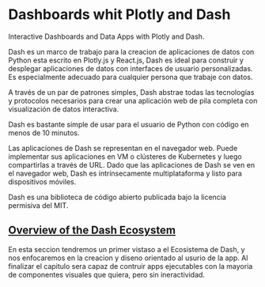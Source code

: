 # Dashboards whit Plotly and Dash

Interactive Dashboards and Data Apps with Plotly and Dash.

Dash es un marco de trabajo para la creacion de aplicaciones de datos con Python esta escrito en  Plotly.js y React.js, Dash es ideal para construir y desplegar aplicaciones de datos con interfaces de usuario personalizadas. Es especialmente adecuado para cualquier persona que trabaje con datos.

A través de un par de patrones simples, Dash abstrae todas las tecnologías y protocolos necesarios para crear una aplicación web de pila completa con visualización de datos interactiva.

Dash es bastante simple de usar para el usuario de Python con código en menos de 10 minutos.

Las aplicaciones de Dash se representan en el navegador web. Puede implementar sus aplicaciones en VM o clústeres de Kubernetes y luego compartirlas a través de URL. Dado que las aplicaciones de Dash se ven en el navegador web, Dash es intrínsecamente multiplataforma y listo para dispositivos móviles.

Dash es una biblioteca de código abierto publicada bajo la licencia permisiva del MIT.

## [Overview of the Dash Ecosystem](./1-Chapter)
En esta seccion tendremos un primer vistaso a el Ecosistema de Dash, y nos enfocaremos en la creacion y diseno orientado al usurio de la app. Al finalizar el capitulo sera capaz de contruir apps ejecutables con la mayoria de componentes visuales que quiera, pero sin ineractividad. 

